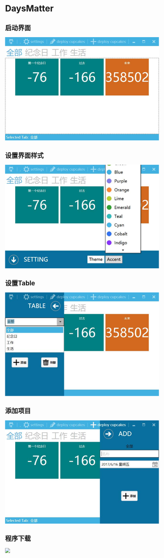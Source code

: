 # DaysMatter

## 启动界面

![](/assets/4.jpg)



## 设置界面样式

![](/assets/5.jpg)



## 设置Table



![](/assets/6.jpg)

## 添加项目



![](/assets/7.jpg)

## 程序下载

![](/assets/DaysMatter.ico)

